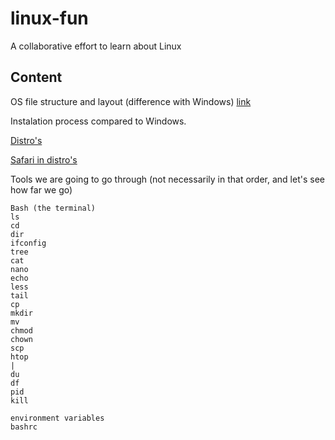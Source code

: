 # linux-fun
A collaborative effort to learn about Linux

## Content

OS file structure and layout (difference with Windows) [link](Layout.md)

Instalation process compared to Windows.

[Distro's](https://fabiololix.blogspot.com/2017/01/gnulinux-distribution-timeline-version.html)

[Safari in distro's](https://distrowatch.com/)

Tools we are going to go through (not necessarily in that order, and let's see how far we go)

```
Bash (the terminal)
ls
cd
dir
ifconfig
tree
cat
nano
echo
less
tail
cp
mkdir
mv
chmod
chown
scp
htop
|
du
df
pid
kill

environment variables
bashrc
```